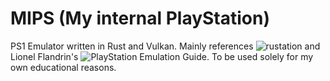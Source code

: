 # MIPS (My internal PlayStation)

PS1 Emulator written in Rust and Vulkan. Mainly references ![rustation](https://github.com/simias/rustation) and Lionel Flandrin's ![PlayStation Emulation Guide](https://github.com/simias/psx-guide). To be used solely for my own educational reasons.

